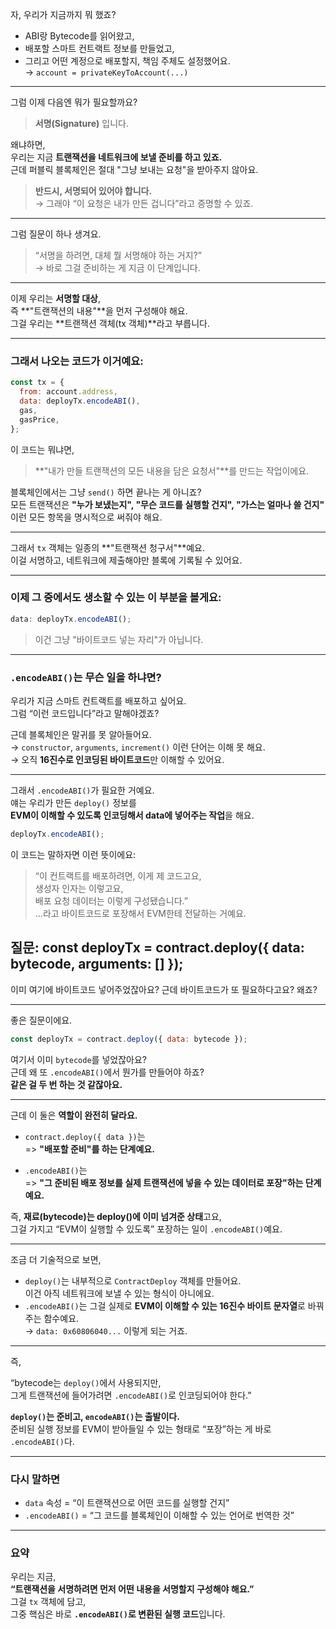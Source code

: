 자, 우리가 지금까지 뭐 했죠?

- ABI랑 Bytecode를 읽어왔고,
- 배포할 스마트 컨트랙트 정보를 만들었고,
- 그리고 어떤 계정으로 배포할지, 책임 주체도 설정했어요.  
  → `account = privateKeyToAccount(...)`

---

그럼 이제 다음엔 뭐가 필요할까요?

> **서명(Signature)** 입니다.

왜냐하면,  
우리는 지금 **트랜잭션을 네트워크에 보낼 준비를 하고 있죠.**  
근데 퍼블릭 블록체인은 절대 "그냥 보내는 요청"을 받아주지 않아요.

> **반드시, 서명되어 있어야 합니다.**  
> → 그래야 “이 요청은 내가 만든 겁니다”라고 증명할 수 있죠.

---

그럼 질문이 하나 생겨요.

> “서명을 하려면, 대체 뭘 서명해야 하는 거지?”  
> → 바로 그걸 준비하는 게 지금 이 단계입니다.

---

이제 우리는 **서명할 대상**,  
즉 **"트랜잭션의 내용"**을 먼저 구성해야 해요.  
그걸 우리는 **트랜잭션 객체(tx 객체)**라고 부릅니다.

---

### 그래서 나오는 코드가 이거예요:

```js
const tx = {
  from: account.address,
  data: deployTx.encodeABI(),
  gas,
  gasPrice,
};
```

이 코드는 뭐냐면,

> **"내가 만들 트랜잭션의 모든 내용을 담은 요청서"**를 만드는 작업이에요.

블록체인에서는 그냥 `send()` 하면 끝나는 게 아니죠?  
모든 트랜잭션은 **"누가 보냈는지", "무슨 코드를 실행할 건지", "가스는 얼마나 쓸 건지"**  
이런 모든 항목을 명시적으로 써줘야 해요.

---

그래서 `tx` 객체는 일종의 **"트랜잭션 청구서"**예요.  
이걸 서명하고, 네트워크에 제출해야만 블록에 기록될 수 있어요.

---

### 이제 그 중에서도 생소할 수 있는 이 부분을 볼게요:

```js
data: deployTx.encodeABI();
```

> 이건 그냥 "바이트코드 넣는 자리"가 아닙니다.

---

### `.encodeABI()`는 무슨 일을 하냐면?

우리가 지금 스마트 컨트랙트를 배포하고 싶어요.  
그럼 “이런 코드입니다”라고 말해야겠죠?

근데 블록체인은 말귀를 못 알아들어요.  
→ `constructor`, `arguments`, `increment()` 이런 단어는 이해 못 해요.  
→ 오직 **16진수로 인코딩된 바이트코드**만 이해할 수 있어요.

---

그래서 `.encodeABI()`가 필요한 거예요.  
얘는 우리가 만든 `deploy()` 정보를  
**EVM이 이해할 수 있도록 인코딩해서 data에 넣어주는 작업**을 해요.

```js
deployTx.encodeABI();
```

이 코드는 말하자면 이런 뜻이에요:

> “이 컨트랙트를 배포하려면, 이게 제 코드고요,  
> 생성자 인자는 이렇고요,  
> 배포 요청 데이터는 이렇게 구성됐습니다.”  
> ...라고 바이트코드로 포장해서 EVM한테 전달하는 거예요.

## 질문: const deployTx = contract.deploy({ data: bytecode, arguments: [] });

이미 여기에 바이트코드 넣어주었잖아요?
근데 바이트코드가 또 필요하다고요?
왜죠?

---

좋은 질문이에요.

```js
const deployTx = contract.deploy({ data: bytecode });
```

여기서 이미 `bytecode`를 넣었잖아요?  
근데 왜 또 `.encodeABI()`에서 뭔가를 만들어야 하죠?  
**같은 걸 두 번 하는 것 같잖아요.**

---

근데 이 둘은 **역할이 완전히 달라요.**

- `contract.deploy({ data })`는  
  => **"배포할 준비"를 하는 단계예요.**

- `.encodeABI()`는  
  => **"그 준비된 배포 정보를 실제 트랜잭션에 넣을 수 있는 데이터로 포장"하는 단계예요.**

즉, **재료(bytecode)는 deploy()에 이미 넘겨준 상태**고요,  
그걸 가지고 “EVM이 실행할 수 있도록” 포장하는 일이 `.encodeABI()`예요.

---

조금 더 기술적으로 보면,

- `deploy()`는 내부적으로 `ContractDeploy` 객체를 만들어요.  
  이건 아직 네트워크에 보낼 수 있는 형식이 아니에요.
- `.encodeABI()`는 그걸 실제로 **EVM이 이해할 수 있는 16진수 바이트 문자열**로 바꿔주는 함수예요.  
  → `data: 0x60806040...` 이렇게 되는 거죠.

---

즉,

“bytecode는 `deploy()`에서 사용되지만,  
그게 트랜잭션에 들어가려면 `.encodeABI()`로 인코딩되어야 한다.”

**`deploy()`는 준비고, `encodeABI()`는 출발이다.**  
준비된 실행 정보를 EVM이 받아들일 수 있는 형태로 “포장”하는 게 바로 `.encodeABI()`다.

---

### 다시 말하면

- `data` 속성 = “이 트랜잭션으로 어떤 코드를 실행할 건지”
- `.encodeABI()` = “그 코드를 블록체인이 이해할 수 있는 언어로 번역한 것”

---

### 요약

우리는 지금,  
**“트랜잭션을 서명하려면 먼저 어떤 내용을 서명할지 구성해야 해요.”**  
그걸 `tx` 객체에 담고,  
그중 핵심은 바로 **`.encodeABI()`로 변환된 실행 코드**입니다.
